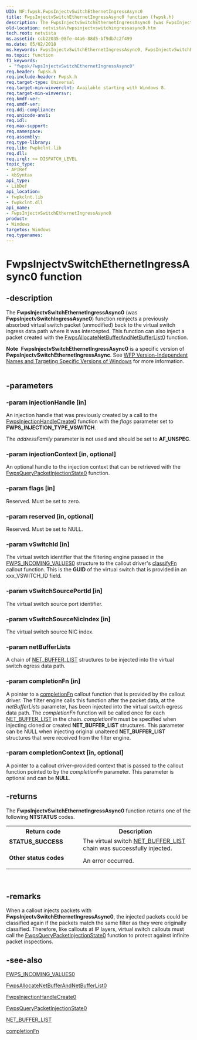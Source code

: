 ```yaml
---
UID: NF:fwpsk.FwpsInjectvSwitchEthernetIngressAsync0
title: FwpsInjectvSwitchEthernetIngressAsync0 function (fwpsk.h)
description: The FwpsInjectvSwitchEthernetIngressAsync0 (was FwpsInjectvSwitchIngressAsync0) function reinjects a previously absorbed virtual switch packet (unmodified) back to the virtual switch ingress data path where it was intercepted.
old-location: netvista\fwpsinjectvswitchingressasync0.htm
tech.root: netvista
ms.assetid: ccb22035-08fe-44a6-88d5-bf9db7c2f499
ms.date: 05/02/2018
ms.keywords: FwpsInjectvSwitchEthernetIngressAsync0, FwpsInjectvSwitchEthernetIngressAsync0 function [Network Drivers Starting with Windows Vista], fwpsk/FwpsInjectvSwitchEthernetIngressAsync0, netvista.fwpsinjectvswitchingressasync0
ms.topic: function
f1_keywords:
 - "fwpsk/FwpsInjectvSwitchEthernetIngressAsync0"
req.header: fwpsk.h
req.include-header: Fwpsk.h
req.target-type: Universal
req.target-min-winverclnt: Available starting with Windows 8.
req.target-min-winversvr: 
req.kmdf-ver: 
req.umdf-ver: 
req.ddi-compliance: 
req.unicode-ansi: 
req.idl: 
req.max-support: 
req.namespace: 
req.assembly: 
req.type-library: 
req.lib: Fwpkclnt.lib
req.dll: 
req.irql: <= DISPATCH_LEVEL
topic_type:
- APIRef
- kbSyntax
api_type:
- LibDef
api_location:
- fwpkclnt.lib
- fwpkclnt.dll
api_name:
- FwpsInjectvSwitchEthernetIngressAsync0
product:
- Windows
targetos: Windows
req.typenames: 
---
```


# FwpsInjectvSwitchEthernetIngressAsync0 function


## -description


The <b>FwpsInjectvSwitchEthernetIngressAsync0</b> (was <b>FwpsInjectvSwitchIngressAsync0</b>) function reinjects a previously absorbed virtual switch packet (unmodified) back to the virtual switch ingress data path where it was intercepted. This function can also inject a packet created with  the <a href="https://docs.microsoft.com/windows-hardware/drivers/ddi/fwpsk/nf-fwpsk-fwpsallocatenetbufferandnetbufferlist0">FwpsAllocateNetBufferAndNetBufferList0</a>  function.
<div class="alert"><b>Note</b>  <b>FwpsInjectvSwitchEthernetIngressAsync0</b> is a specific version of <b>FwpsInjectvSwitchEthernetIngressAsync</b>. See <a href="https://docs.microsoft.com/windows/desktop/FWP/wfp-version-independent-names-and-targeting-specific-versions-of-windows">WFP Version-Independent Names and Targeting Specific Versions of Windows</a> for more information.</div><div> </div>

## -parameters




### -param injectionHandle [in]

An injection handle that was previously created by a call to the <a href="https://docs.microsoft.com/windows-hardware/drivers/ddi/fwpsk/nf-fwpsk-fwpsinjectionhandlecreate0">FwpsInjectionHandleCreate0</a> function with the <i>flags</i> parameter set to <b>FWPS_INJECTION_TYPE_VSWITCH</b>.


The <i>addressFamily</i> parameter is not used and should be set to <b>AF_UNSPEC</b>.



### -param injectionContext [in, optional]

An optional handle to the injection context that can be  retrieved with the <a href="https://docs.microsoft.com/windows-hardware/drivers/ddi/fwpsk/nf-fwpsk-fwpsquerypacketinjectionstate0">FwpsQueryPacketInjectionState0</a> function.


### -param flags [in]

Reserved. Must be set to zero.


### -param reserved [in, optional]

Reserved. Must be set to NULL.


### -param vSwitchId [in]

The virtual  switch identifier that the filtering engine passed in the 
     <a href="https://docs.microsoft.com/windows/desktop/api/fwpstypes/ns-fwpstypes-fwps_incoming_values0_">FWPS_INCOMING_VALUES0</a> structure to the callout driver's 
     <a href="https://docs.microsoft.com/windows-hardware/drivers/ddi/_netvista/">classifyFn</a> callout function. This is the  <b>GUID</b> of the virtual switch that is provided in an xxx_VSWITCH_ID field. 


### -param vSwitchSourcePortId [in]

The virtual  switch source port identifier. 


### -param vSwitchSourceNicIndex [in]

The virtual  switch source NIC  index.


### -param netBufferLists

A chain of <a href="https://docs.microsoft.com/windows-hardware/drivers/ddi/ndis/ns-ndis-_net_buffer_list">NET_BUFFER_LIST</a> structures to be injected into the virtual switch egress data path.


### -param completionFn [in]

A pointer to a 
     <a href="https://docs.microsoft.com/windows-hardware/drivers/ddi/fwpsk/nc-fwpsk-fwps_inject_complete0">completionFn</a> callout function that is provided by
     the callout driver. The filter engine calls this function after the packet data, at the 
     <i>netBufferLists</i> parameter, has been injected into the virtual switch egress data path. The 
     <i>completionFn</i> function will be called once for each <a href="https://docs.microsoft.com/windows-hardware/drivers/ddi/ndis/ns-ndis-_net_buffer_list">NET_BUFFER_LIST</a> in the chain. <i>completionFn</i> must be specified when injecting cloned or created <b>NET_BUFFER_LIST</b> structures. This parameter can be NULL when injecting original unaltered <b>NET_BUFFER_LIST</b> structures that were received from the filter engine. 


### -param completionContext [in, optional]

A pointer to a callout driver–provided context that is passed to the callout function pointed to
     by the 
     <i>completionFn</i> parameter. This parameter is optional and can be <b>NULL</b>.


## -returns



The 
     <b>FwpsInjectvSwitchEthernetIngressAsync0</b> function returns one of the following <b>NTSTATUS</b> codes.

<table>
<tr>
<th>Return code</th>
<th>Description</th>
</tr>
<tr>
<td width="40%">
<dl>
<dt><b>STATUS_SUCCESS</b></dt>
</dl>
</td>
<td width="60%">
The virtual switch <a href="https://docs.microsoft.com/windows-hardware/drivers/ddi/ndis/ns-ndis-_net_buffer_list">NET_BUFFER_LIST</a> chain was successfully injected.

</td>
</tr>
<tr>
<td width="40%">
<dl>
<dt><b>Other status codes</b></dt>
</dl>
</td>
<td width="60%">
An error occurred.

</td>
</tr>
</table>
 




## -remarks





When a callout injects packets with <b>FwpsInjectvSwitchEthernetIngressAsync0</b>, the injected packets could be classified again if the packets match the same filter as they were originally classified. Therefore, like callouts at IP layers, virtual switch callouts must call the <a href="https://docs.microsoft.com/windows-hardware/drivers/ddi/fwpsk/nf-fwpsk-fwpsquerypacketinjectionstate0">FwpsQueryPacketInjectionState0</a> function to protect against infinite packet inspections.




## -see-also




<a href="https://docs.microsoft.com/windows/desktop/api/fwpstypes/ns-fwpstypes-fwps_incoming_values0_">FWPS_INCOMING_VALUES0</a>



<a href="https://docs.microsoft.com/windows-hardware/drivers/ddi/fwpsk/nf-fwpsk-fwpsallocatenetbufferandnetbufferlist0">FwpsAllocateNetBufferAndNetBufferList0</a>



<a href="https://docs.microsoft.com/windows-hardware/drivers/ddi/fwpsk/nf-fwpsk-fwpsinjectionhandlecreate0">FwpsInjectionHandleCreate0</a>



<a href="https://docs.microsoft.com/windows-hardware/drivers/ddi/fwpsk/nf-fwpsk-fwpsquerypacketinjectionstate0">FwpsQueryPacketInjectionState0</a>



<a href="https://docs.microsoft.com/windows-hardware/drivers/ddi/ndis/ns-ndis-_net_buffer_list">NET_BUFFER_LIST</a>



<a href="https://docs.microsoft.com/windows-hardware/drivers/ddi/fwpsk/nc-fwpsk-fwps_inject_complete0">completionFn</a>
 

 

